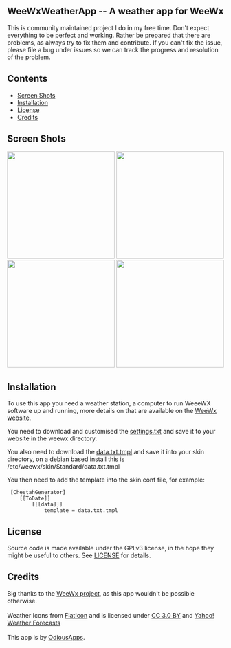 ## WeeWxWeatherApp -- A weather app for WeeWx

This is community maintained project I do in my free time. Don't expect everything to be perfect and working. Rather be prepared that there are problems, as always try to fix them and contribute. If you can't fix the issue, please file a bug under issues so we can track the progress and resolution of the problem.

## Contents

 - [Screen Shots](#screen-shots)
 - [Installation](#installation)
 - [License](#license)
 - [Credits](#credits)

## Screen Shots

<img width="250px" src="https://raw.githubusercontent.com/evilbunny2008/WeeWxWeatherApp/master/screenshots/Screenshot_20180321-104333.jpg"> <img width="250px" src="https://raw.githubusercontent.com/evilbunny2008/WeeWxWeatherApp/master/screenshots/Screenshot_20180321-105034.jpg"> <img width="250px" src="https://raw.githubusercontent.com/evilbunny2008/WeeWxWeatherApp/master/screenshots/Screenshot_20180321-104351.jpg">
<img width="250px" src="https://raw.githubusercontent.com/evilbunny2008/WeeWxWeatherApp/master/screenshots/Screenshot_20180321-104407.jpg"><br>

## Installation

To use this app you need a weather station, a computer to run WeeeWX software up and running, more details on that are available on the [WeeWx website](http://weewx.com/).

You need to download and customised the [settings.txt](https://raw.githubusercontent.com/evilbunny2008/WeeWxWeatherApp/master/settings.txt) and save it to your website in the weewx directory.

You also need to download the [data.txt.tmpl](https://raw.githubusercontent.com/evilbunny2008/WeeWxWeatherApp/master/data.txt.tmpl) and save it into your skin directory, on a debian based install this is /etc/weewx/skin/Standard/data.txt.tmpl

You then need to add the template into the skin.conf file, for example:
```
 [CheetahGenerator]
    [[ToDate]]
        [[[data]]]
            template = data.txt.tmpl
```

## License

Source code is made available under the GPLv3 license, in the hope they might be useful to others. See [LICENSE](LICENSE) for details.

## Credits

Big thanks to the <a href='http://weewx.com'>WeeWx project</a>, as this app wouldn't be possible otherwise.<br><br>
Weather Icons from <a href='https://www.flaticon.com/'>FlatIcon</a> and is licensed under <a href='http://creativecommons.org/licenses/by/3.0/'>CC 3.0 BY</a> and <a href='https://www.yahoo.com/?ilc=401'>Yahoo! Weather Forecasts</a><br><br>This app is by <a href='https://odiousapps.com'>OdiousApps</a>.
